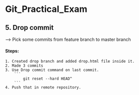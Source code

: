 # Git_Practical_Exam
## 5. Drop commit
--> Pick some commits from feature branch to master branch
#### Steps:
    1. Created drop branch and added drop.html file inside it.
    2. Made 3 commits
    3. Use Drop commit command on last commit.
        ```
            git reset --hard HEAD^
        ```
    4. Push that in remote repository.

